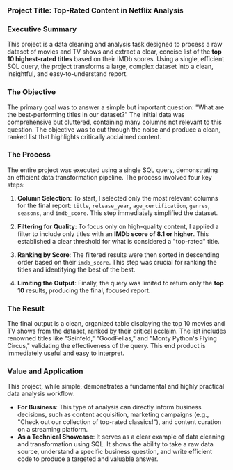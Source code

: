 

### Project Title: **Top-Rated Content in Netflix Analysis**

### Executive Summary

This project is a data cleaning and analysis task designed to process a raw dataset of movies and TV shows and extract a clear, concise list of the **top 10 highest-rated titles** based on their IMDb scores. Using a single, efficient SQL query, the project transforms a large, complex dataset into a clean, insightful, and easy-to-understand report.

### The Objective

The primary goal was to answer a simple but important question: "What are the best-performing titles in our dataset?" The initial data was comprehensive but cluttered, containing many columns not relevant to this question. The objective was to cut through the noise and produce a clean, ranked list that highlights critically acclaimed content.

### The Process

The entire project was executed using a single SQL query, demonstrating an efficient data transformation pipeline. The process involved four key steps:

1.  **Column Selection**: To start, I selected only the most relevant columns for the final report: `title`, `release_year`, `age_certification`, `genres`, `seasons`, and `imdb_score`. This step immediately simplified the dataset.

2.  **Filtering for Quality**: To focus only on high-quality content, I applied a filter to include only titles with an **IMDb score of 8.1 or higher**. This established a clear threshold for what is considered a "top-rated" title.

3.  **Ranking by Score**: The filtered results were then sorted in descending order based on their `imdb_score`. This step was crucial for ranking the titles and identifying the best of the best.

4.  **Limiting the Output**: Finally, the query was limited to return only the **top 10** results, producing the final, focused report.

### The Result

The final output is a clean, organized table displaying the top 10 movies and TV shows from the dataset, ranked by their critical acclaim. The list includes renowned titles like "Seinfeld," "GoodFellas," and "Monty Python's Flying Circus," validating the effectiveness of the query. This end product is immediately useful and easy to interpret.

### Value and Application

This project, while simple, demonstrates a fundamental and highly practical data analysis workflow:

* **For Business**: This type of analysis can directly inform business decisions, such as content acquisition, marketing campaigns (e.g., "Check out our collection of top-rated classics!"), and content curation on a streaming platform.
* **As a Technical Showcase**: It serves as a clear example of data cleaning and transformation using SQL. It shows the ability to take a raw data source, understand a specific business question, and write efficient code to produce a targeted and valuable answer.
